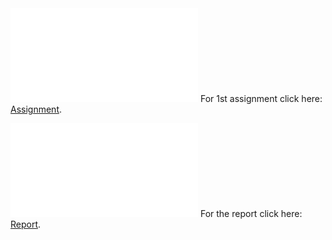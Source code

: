 <object data="project.pdf" type="application/pdf" width="700px" height="700px">
    <embed src="project.pdf">
        For 1st assignment click here: <a href="project.pdf">Assignment</a>.</p>
    </embed>
</object>

<object data="report.pdf" type="application/pdf" width="700px" height="700px">
    <embed src="report.pdf">
        For the report click here: <a href="report.pdf">Report</a>.</p>
    </embed>
</object>